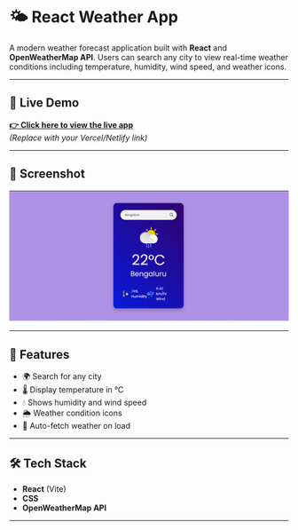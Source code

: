# 🌤️ React Weather App

A modern weather forecast application built with **React** and **OpenWeatherMap API**. Users can search any city to view real-time weather conditions including temperature, humidity, wind speed, and weather icons.

---

## 🔗 Live Demo

**[👉 Click here to view the live app](https://your-deployment-link.vercel.app/)**  
*(Replace with your Vercel/Netlify link)*

---

## 📸 Screenshot
![App Screenshot](./web-page.png)

---

## 🚀 Features

- 🌍 Search for any city
- 🌡️ Display temperature in °C
- 💧 Shows humidity and wind speed
- 🌦️ Weather condition icons
- 🔄 Auto-fetch weather on load 

---

## 🛠️ Tech Stack

- **React** (Vite)
- **CSS**
- **OpenWeatherMap API**

---


